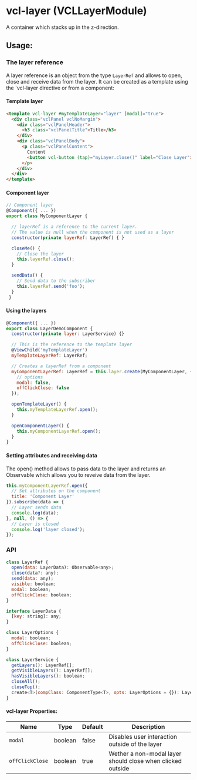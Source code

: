 # vcl-layer (VCLLayerModule)

A container which stacks up in the z-direction.

## Usage:

### The layer reference

A layer reference is an object from the type `LayerRef` and allows to open, close and receive data from the layer.
It can be created as a template using the `vcl-layer directive or from a component:

#### Template layer
```html
<template vcl-layer #myTemplateLayer="layer" [modal]="true">
  <div class="vclPanel vclNoMargin">
    <div class="vclPanelHeader">
      <h3 class="vclPanelTitle">Title</h3>
    </div>
    <div class="vclPanelBody">
      <p class="vclPanelContent">
        Content
        <button vcl-button (tap)="myLayer.close()" label="Close Layer"></button>
      </p>
    </div>
  </div>
</template>
```

#### Component layer
```js
// Component layer
@Component({ ... })
export class MyComponentLayer { 

  // layerRef is a reference to the current layer. 
  // The value is null when the component is not used as a layer
  constructor(private layerRef: LayerRef) { }

  closeMe() {
    // Close the layer
    this.layerRef.close();
  }

  sendData() {
    // Send data to the subscriber
    this.layerRef.send('foo');
  }
 }
```

#### Using the layers
```js
@Component({ ... })
export class LayerDemoComponent {
  constructor(private layer: LayerService) {}

  // This is the reference to the template layer
  @ViewChild('myTemplateLayer')
  myTemplateLayerRef: LayerRef;

  // Creates a layerRef from a component
  myComponentLayerRef: LayerRef = this.layer.create(MyComponentLayer, {
    // options
    modal: false,
    offClickClose: false
  });

  openTemplateLayer() {
    this.myTemplateLayerRef.open();
  }

  openComponentLayer() {
    this.myComponentLayerRef.open();
  }
}
```

#### Setting attributes and receiving data

The open() method allows to pass data to the layer and returns an Observable which 
allows you to reveive data from the layer.

```js
this.myComponentLayerRef.open({
  // Set attributes on the component
  title: 'Component Layer'
}).subscribe(data => {
  // Layer sends data
  console.log(data);
}, null, () => {
  // Layer is closed
  console.log('layer closed');
});
```
### API

```js
class LayerRef {
  open(data: LayerData): Observable<any>;
  close(data?: any);
  send(data: any);
  visible: boolean;
  modal: boolean;
  offClickClose: boolean;
}

interface LayerData {
  [key: string]: any;
}

class LayerOptions {
  modal: boolean;
  offClickClose: boolean;
}

class LayerService {
  getLayers(): LayerRef[];
  getVisibleLayers(): LayerRef[];
  hasVisibleLayers(): boolean;
  closeAll();
  closeTop();
  create<T>(compClass: ComponentType<T>, opts: LayerOptions = {}): LayerRef;
}
```

#### vcl-layer Properties:

| Name                | Type        | Default  | Description
| ------------        | ----------- | -------- |--------------
| `modal`             | boolean     | false    | Disables user interaction outside of the layer
| `offClickClose`     | boolean     | true     | Wether a non-modal layer should close when clicked outside

